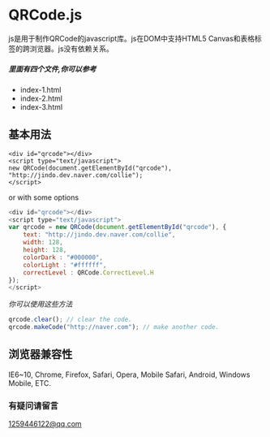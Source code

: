 # QRCode.js

js是用于制作QRCode的javascript库。js在DOM中支持HTML5 Canvas和表格标签的跨浏览器。js没有依赖关系。

##### 里面有四个文件,你可以参考

- index-1.html
- index-2.html
- index-3.html

## 基本用法

```
<div id="qrcode"></div>
<script type="text/javascript">
new QRCode(document.getElementById("qrcode"), "http://jindo.dev.naver.com/collie");
</script>
```

or with some options

```js
<div id="qrcode"></div>
<script type="text/javascript">
var qrcode = new QRCode(document.getElementById("qrcode"), {
	text: "http://jindo.dev.naver.com/collie",
	width: 128,
	height: 128,
	colorDark : "#000000",
	colorLight : "#ffffff",
	correctLevel : QRCode.CorrectLevel.H
});
</script>
```

*你可以使用这些方法*

```js
qrcode.clear(); // clear the code.
qrcode.makeCode("http://naver.com"); // make another code.
```

## 浏览器兼容性

IE6~10, Chrome, Firefox, Safari, Opera, Mobile Safari, Android, Windows Mobile, ETC.

### 有疑问请留言

1259446122@qq.com

